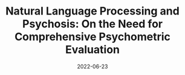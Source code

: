 ---
title: "Natural Language Processing and Psychosis: On the Need for Comprehensive Psychometric Evaluation"
collection: publications
permalink: /publication/cohen_schizbull2022
date: 2022-06-23
venue: 'Schizophrenia Bulletin'
paperurl: '/files/publications/cohen_schizbull2022.pdf'
link: 'https://doi.org/10.1093/schbul/sbac051'
citation: 'Cohen, A.S., Rodriguez, Z., Warren, K.K., Cowan, T., Masucci, M.D., Granrud, O.E., Holmlund, T.B., Chandler, C., Foltz, P.W., and Strauss, G.P. (2022) Natural Language Processing and Psychosis: On the Need for Comprehensive Psychometric Evaluation. Schizophrenia Bulletin, Themed Issue: Translating Natural Language Processing (NLP) into mainstream schizophrenia assessment. Volume 48, Issue 5, Pages 939–948'
---